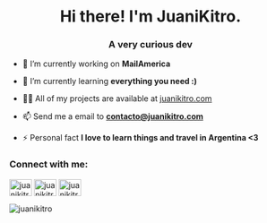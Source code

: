<h1 align="center">Hi there! I'm JuaniKitro.</h1>
<h3 align="center">A very curious dev</h3>

- 🔭 I’m currently working on **MailAmerica**

- 🌱 I’m currently learning **everything you need :)**

- 👨‍💻 All of my projects are available at [juanikitro.com](juanikitro.com)

- 📫 Send me a email to **contacto@juanikitro.com**

- ⚡ Personal fact **I love to learn things and travel in Argentina <3**

<h3 align="left">Connect with me:</h3>
<p align="left">
<a href="https://twitter.com/juanikitro" target="blank"><img align="center" src="https://raw.githubusercontent.com/rahuldkjain/github-profile-readme-generator/master/src/images/icons/Social/twitter.svg" alt="juanikitro" height="30" width="40" /></a>
<a href="https://linkedin.com/in/juanikitro" target="blank"><img align="center" src="https://raw.githubusercontent.com/rahuldkjain/github-profile-readme-generator/master/src/images/icons/Social/linked-in-alt.svg" alt="juanikitro" height="30" width="40" /></a>
<a href="https://instagram.com/juanikitro" target="blank"><img align="center" src="https://raw.githubusercontent.com/rahuldkjain/github-profile-readme-generator/master/src/images/icons/Social/instagram.svg" alt="juanikitro" height="30" width="40" /></a>
</p>

<p><img align="center" src="https://github-readme-stats.vercel.app/api/top-langs?username=juanikitro&show_icons=true&locale=en&layout=compact" alt="juanikitro" /></p>
